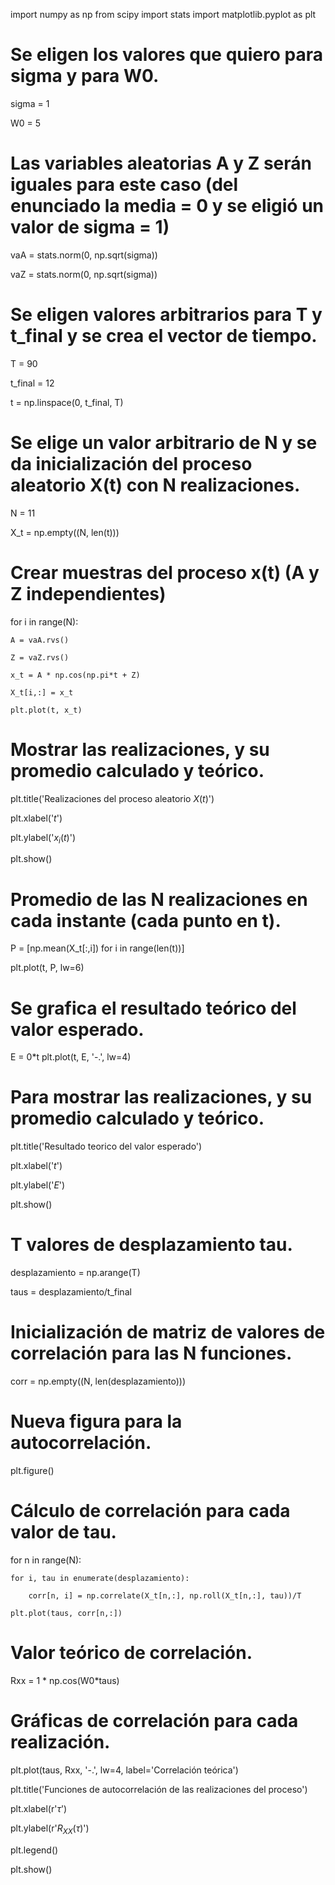 import numpy as np
from scipy import stats
import matplotlib.pyplot as plt

# Se eligen los valores que quiero para sigma y para W0.
sigma = 1

W0 = 5

# Las variables aleatorias A y Z serán iguales para este caso (del enunciado la media = 0 y se eligió un valor de sigma = 1)
vaA = stats.norm(0, np.sqrt(sigma)) 

vaZ = stats.norm(0, np.sqrt(sigma))


# Se eligen valores arbitrarios para T y t_final y se crea el vector de tiempo.
T = 90

t_final = 12

t = np.linspace(0, t_final, T)


# Se elige un valor arbitrario de N y se da inicialización del proceso aleatorio X(t) con N realizaciones.
N = 11

X_t = np.empty((N, len(t)))

# Crear muestras del proceso x(t) (A y Z independientes)
for i in range(N):

	A = vaA.rvs()
	
	Z = vaZ.rvs()
	
	x_t = A * np.cos(np.pi*t + Z)
	
	X_t[i,:] = x_t
	
	plt.plot(t, x_t)

# Mostrar las realizaciones, y su promedio calculado y teórico.

plt.title('Realizaciones del proceso aleatorio $X(t)$')

plt.xlabel('$t$')

plt.ylabel('$x_i(t)$')

plt.show()

# Promedio de las N realizaciones en cada instante (cada punto en t).

P = [np.mean(X_t[:,i]) for i in range(len(t))]

plt.plot(t, P, lw=6)

# Se grafica el resultado teórico del valor esperado.
E = 0*t
plt.plot(t, E, '-.', lw=4)

# Para mostrar las realizaciones, y su promedio calculado y teórico.

plt.title('Resultado teorico del valor esperado')

plt.xlabel('$t$')

plt.ylabel('$E$')

plt.show()

# T valores de desplazamiento tau.
desplazamiento = np.arange(T)

taus = desplazamiento/t_final

# Inicialización de matriz de valores de correlación para las N funciones.
corr = np.empty((N, len(desplazamiento)))

# Nueva figura para la autocorrelación.
plt.figure()

# Cálculo de correlación para cada valor de tau.
for n in range(N):

	for i, tau in enumerate(desplazamiento):
	
		corr[n, i] = np.correlate(X_t[n,:], np.roll(X_t[n,:], tau))/T
		
	plt.plot(taus, corr[n,:])

# Valor teórico de correlación.
Rxx = 1 * np.cos(W0*taus)

# Gráficas de correlación para cada realización.
plt.plot(taus, Rxx, '-.', lw=4, label='Correlación teórica')

plt.title('Funciones de autocorrelación de las realizaciones del proceso')

plt.xlabel(r'$\tau$')

plt.ylabel(r'$R_{XX}(\tau)$')

plt.legend()

plt.show()
